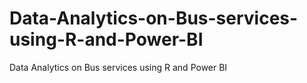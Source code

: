 # Data-Analytics-on-Bus-services-using-R-and-Power-BI
Data Analytics on Bus services using R and Power BI
